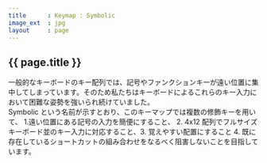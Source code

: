 ```yaml
---
title      : Keymap : Symbolic
image_ext  : jpg
layout     : page
---
```


## {{ page.title }}

一般的なキーボードのキー配列では、記号やファンクションキーが遠い位置に集中してしまっています。そのため私たちはキーボードによるこれらのキー入力において困難な姿勢を強いられ続けていました。  
Symbolic という名前が示すとおり、このキーマップでは複数の修飾キーを用いて、 1.遠い位置にある記号の入力を簡便にすること、 2. 4x12 配列でフルサイズキーボード並のキー入力に対応すること、3. 覚えやすい配置にすること 4. 既に存在しているショートカットの組み合わせをなるべく阻害しないことを目指しています。
